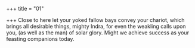 +++
title = "01"

+++
Close to here let your yoked fallow bays convey your chariot, which  brings all desirable things, mighty Indra,
for even the weakling calls upon you, (as well as the man) of solar glory.  Might we achieve success as your feasting companions today.